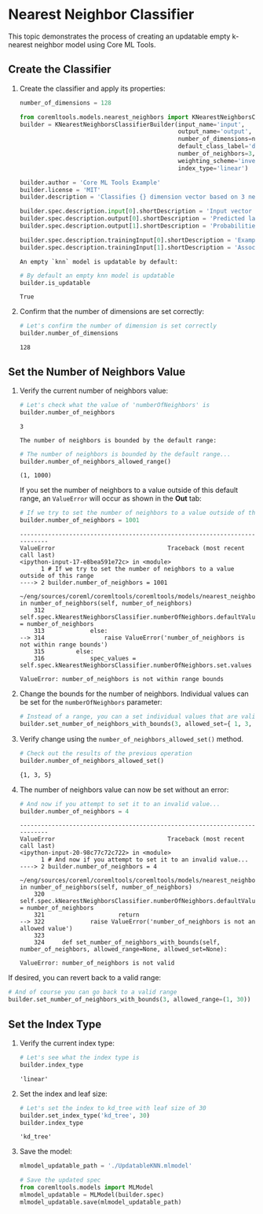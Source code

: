 # Nearest Neighbor Classifier

This topic demonstrates the process of creating an updatable empty k-nearest neighbor model using Core ML Tools.

## Create the Classifier

1. Create the classifier and apply its properties:
    
	```python
	number_of_dimensions = 128

	from coremltools.models.nearest_neighbors import KNearestNeighborsClassifierBuilder
	builder = KNearestNeighborsClassifierBuilder(input_name='input',
												 output_name='output',
												 number_of_dimensions=number_of_dimensions,
												 default_class_label='defaultLabel',
												 number_of_neighbors=3,
												 weighting_scheme='inverse_distance',
												 index_type='linear')

	builder.author = 'Core ML Tools Example'
	builder.license = 'MIT'
	builder.description = 'Classifies {} dimension vector based on 3 nearest neighbors'.format(number_of_dimensions)

	builder.spec.description.input[0].shortDescription = 'Input vector to classify'
	builder.spec.description.output[0].shortDescription = 'Predicted label. Defaults to \'defaultLabel\''
	builder.spec.description.output[1].shortDescription = 'Probabilities / score for each possible label.'

	builder.spec.description.trainingInput[0].shortDescription = 'Example input vector'
	builder.spec.description.trainingInput[1].shortDescription = 'Associated true label of each example vector'
	```
    
    ```{note}
	An empty `knn` model is updatable by default:
    ```
    
	```python
	# By default an empty knn model is updatable
	builder.is_updatable
	```
	
	```text
	True
	```

2. Confirm that the number of dimensions are set correctly:
    
	```python
	# Let's confirm the number of dimension is set correctly
	builder.number_of_dimensions
	```
	
	```text
	128
	```

## Set the Number of Neighbors Value

1. Verify the current number of neighbors value:
    
	```python
	# Let's check what the value of 'numberOfNeighbors' is
	builder.number_of_neighbors
	```
	
	```text
	3
	```
    
    ```{note}
    The number of neighbors is bounded by the default range:
    ```
    
	```python
	# The number of neighbors is bounded by the default range...
	builder.number_of_neighbors_allowed_range()
	```
	
	```text
	(1, 1000)
	```
    
	If you set the number of neighbors to a value outside of this default range, an `ValueError` will occur as shown in the **Out** tab:
    
	```python
	# If we try to set the number of neighbors to a value outside of this range
	builder.number_of_neighbors = 1001
	```
	
	```text
	---------------------------------------------------------------------------
	ValueError                                Traceback (most recent call last)
	<ipython-input-17-e8bea591e72c> in <module>
		  1 # If we try to set the number of neighbors to a value outside of this range
	----> 2 builder.number_of_neighbors = 1001

	~/eng/sources/coreml/coremltools/coremltools/models/nearest_neighbors/builder.py in number_of_neighbors(self, number_of_neighbors)
		312                 self.spec.kNearestNeighborsClassifier.numberOfNeighbors.defaultValue = number_of_neighbors
		313             else:
	--> 314                 raise ValueError('number_of_neighbors is not within range bounds')
		315         else:
		316             spec_values = self.spec.kNearestNeighborsClassifier.numberOfNeighbors.set.values

	ValueError: number_of_neighbors is not within range bounds
	```

2. Change the bounds for the number of neighbors. Individual values can be set for the `numberOfNeighbors` parameter:
    
	```python
	# Instead of a range, you can a set individual values that are valid for the numberOfNeighbors parameter.
	builder.set_number_of_neighbors_with_bounds(3, allowed_set={ 1, 3, 5 })
	```

3. Verify change using the `number_of_neighbors_allowed_set()` method.
    
	```python
	# Check out the results of the previous operation
	builder.number_of_neighbors_allowed_set()
	```
	
	```text
	{1, 3, 5}
	```

4. The number of neighbors value can now be set without an error:
    
	```python
	# And now if you attempt to set it to an invalid value...
	builder.number_of_neighbors = 4
	```
	
	```text
	---------------------------------------------------------------------------
	ValueError                                Traceback (most recent call last)
	<ipython-input-20-98c77c72c722> in <module>
		  1 # And now if you attempt to set it to an invalid value...
	----> 2 builder.number_of_neighbors = 4

	~/eng/sources/coreml/coremltools/coremltools/models/nearest_neighbors/builder.py in number_of_neighbors(self, number_of_neighbors)
		320                     self.spec.kNearestNeighborsClassifier.numberOfNeighbors.defaultValue = number_of_neighbors
		321                     return
	--> 322             raise ValueError('number_of_neighbors is not an allowed value')
		323 
		324     def set_number_of_neighbors_with_bounds(self, number_of_neighbors, allowed_range=None, allowed_set=None):

	ValueError: number_of_neighbors is not valid
	```

If desired, you can revert back to a valid range:

```python
# And of course you can go back to a valid range
builder.set_number_of_neighbors_with_bounds(3, allowed_range=(1, 30))
```

## Set the Index Type

1. Verify the current index type:
    
	```python
	# Let's see what the index type is
	builder.index_type
	```
	
	```text
	'linear'
	```

2. Set the index and leaf size:
    
	```python
	# Let's set the index to kd_tree with leaf size of 30
	builder.set_index_type('kd_tree', 30)
	builder.index_type
	```
	
	```text
	'kd_tree'
	```

3. Save the model:
    
	```python
	mlmodel_updatable_path = './UpdatableKNN.mlmodel'

	# Save the updated spec
	from coremltools.models import MLModel
	mlmodel_updatable = MLModel(builder.spec)
	mlmodel_updatable.save(mlmodel_updatable_path)
	```


